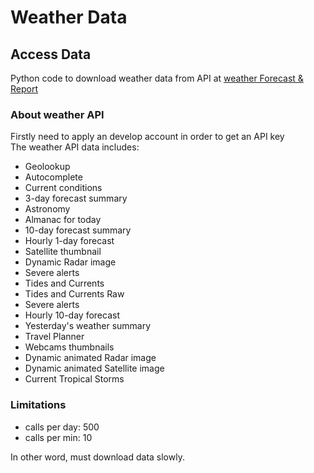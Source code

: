 # Weather Data #
## Access Data ##
Python code to download weather data from API at [weather Forecast & Report]('https://www.wunderground.com/weather/api/d/docs?d=index')

### About weather API  ###
Firstly need to apply an develop account in order to get an API key   
The weather API data includes:
- Geolookup
- Autocomplete
- Current conditions
- 3-day forecast summary
- Astronomy
- Almanac for today
- 10-day forecast summary
- Hourly 1-day forecast
- Satellite thumbnail
- Dynamic Radar image
- Severe alerts
- Tides and Currents
- Tides and Currents Raw
- Severe alerts
- Hourly 10-day forecast
- Yesterday's weather summary
- Travel Planner
- Webcams thumbnails
- Dynamic animated Radar image
- Dynamic animated Satellite image
- Current Tropical Storms

### Limitations ###
- calls per day: 500
- calls per min: 10

In other word, must download data slowly.
